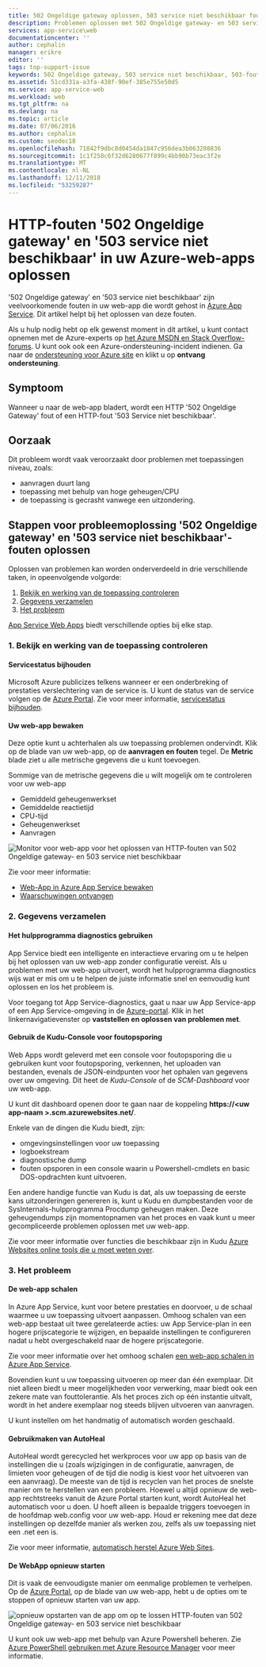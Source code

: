 ```yaml
---
title: 502 Ongeldige gateway oplossen, 503 service niet beschikbaar fouten - Azure App Service | Microsoft Docs
description: Problemen oplossen met 502 Ongeldige gateway- en 503 service niet beschikbaar fouten in uw web-app die wordt gehost in Azure App Service.
services: app-service\web
documentationcenter: ''
author: cephalin
manager: erikre
editor: ''
tags: top-support-issue
keywords: 502 Ongeldige gateway, 503 service niet beschikbaar, 503-fout, fout 502
ms.assetid: 51cd331a-a3fa-438f-90ef-385e755e50d5
ms.service: app-service-web
ms.workload: web
ms.tgt_pltfrm: na
ms.devlang: na
ms.topic: article
ms.date: 07/06/2016
ms.author: cephalin
ms.custom: seodec18
ms.openlocfilehash: 71842f9dbc8d0454da1847c956dea3b063208836
ms.sourcegitcommit: 1c1f258c6f32d6280677f899c4bb90b73eac3f2e
ms.translationtype: MT
ms.contentlocale: nl-NL
ms.lasthandoff: 12/11/2018
ms.locfileid: "53259287"
---
```

# <a name="troubleshoot-http-errors-of-502-bad-gateway-and-503-service-unavailable-in-your-azure-web-apps"></a>HTTP-fouten '502 Ongeldige gateway' en '503 service niet beschikbaar' in uw Azure-web-apps oplossen
'502 Ongeldige gateway' en '503 service niet beschikbaar' zijn veelvoorkomende fouten in uw web-app die wordt gehost in [Azure App Service](https://go.microsoft.com/fwlink/?LinkId=529714). Dit artikel helpt bij het oplossen van deze fouten.

Als u hulp nodig hebt op elk gewenst moment in dit artikel, u kunt contact opnemen met de Azure-experts op [het Azure MSDN en Stack Overflow-forums](https://azure.microsoft.com/support/forums/). U kunt ook ook een Azure-ondersteuning-incident indienen. Ga naar de [ondersteuning voor Azure site](https://azure.microsoft.com/support/options/) en klikt u op **ontvang ondersteuning**.

## <a name="symptom"></a>Symptoom
Wanneer u naar de web-app bladert, wordt een HTTP '502 Ongeldige Gateway' fout of een HTTP-fout '503 Service niet beschikbaar'.

## <a name="cause"></a>Oorzaak
Dit probleem wordt vaak veroorzaakt door problemen met toepassingen niveau, zoals:

* aanvragen duurt lang
* toepassing met behulp van hoge geheugen/CPU
* de toepassing is gecrasht vanwege een uitzondering.

## <a name="troubleshooting-steps-to-solve-502-bad-gateway-and-503-service-unavailable-errors"></a>Stappen voor probleemoplossing '502 Ongeldige gateway' en '503 service niet beschikbaar'-fouten oplossen
Oplossen van problemen kan worden onderverdeeld in drie verschillende taken, in opeenvolgende volgorde:

1. [Bekijk en werking van de toepassing controleren](#observe)
2. [Gegevens verzamelen](#collect)
3. [Het probleem](#mitigate)

[App Service Web Apps](app-service-web-overview.md) biedt verschillende opties bij elke stap.

<a name="observe" />

### <a name="1-observe-and-monitor-application-behavior"></a>1. Bekijk en werking van de toepassing controleren
#### <a name="track-service-health"></a>Servicestatus bijhouden
Microsoft Azure publicizes telkens wanneer er een onderbreking of prestaties verslechtering van de service is. U kunt de status van de service volgen op de [Azure Portal](https://portal.azure.com/). Zie voor meer informatie, [servicestatus bijhouden](../monitoring-and-diagnostics/insights-service-health.md).

#### <a name="monitor-your-web-app"></a>Uw web-app bewaken
Deze optie kunt u achterhalen als uw toepassing problemen ondervindt. Klik op de blade van uw web-app, op de **aanvragen en fouten** tegel. De **Metric** blade ziet u alle metrische gegevens die u kunt toevoegen.

Sommige van de metrische gegevens die u wilt mogelijk om te controleren voor uw web-app

* Gemiddeld geheugenwerkset
* Gemiddelde reactietijd
* CPU-tijd
* Geheugenwerkset
* Aanvragen

![Monitor voor web-app voor het oplossen van HTTP-fouten van 502 Ongeldige gateway- en 503 service niet beschikbaar](./media/app-service-web-troubleshoot-HTTP-502-503/1-monitor-metrics.png)

Zie voor meer informatie:

* [Web-App in Azure App Service bewaken](web-sites-monitor.md)
* [Waarschuwingen ontvangen](../monitoring-and-diagnostics/insights-receive-alert-notifications.md)

<a name="collect" />

### <a name="2-collect-data"></a>2. Gegevens verzamelen
#### <a name="use-the-diagnostics-tool"></a>Het hulpprogramma diagnostics gebruiken
App Service biedt een intelligente en interactieve ervaring om u te helpen bij het oplossen van uw web-app zonder configuratie vereist. Als u problemen met uw web-app uitvoert, wordt het hulpprogramma diagnostics wijs wat er mis om u te helpen de juiste informatie snel en eenvoudig kunt oplossen en los het probleem is.

Voor toegang tot App Service-diagnostics, gaat u naar uw App Service-app of een App Service-omgeving in de [Azure-portal](https://portal.azure.com). Klik in het linkernavigatievenster op **vaststellen en oplossen van problemen met**.

#### <a name="use-the-kudu-debug-console"></a>Gebruik de Kudu-Console voor foutopsporing
Web Apps wordt geleverd met een console voor foutopsporing die u gebruiken kunt voor foutopsporing, verkennen, het uploaden van bestanden, evenals de JSON-eindpunten voor het ophalen van gegevens over uw omgeving. Dit heet de *Kudu-Console* of de *SCM-Dashboard* voor uw web-app.

U kunt dit dashboard openen door te gaan naar de koppeling **https://&lt;uw app-naam >.scm.azurewebsites.net/**.

Enkele van de dingen die Kudu biedt, zijn:

* omgevingsinstellingen voor uw toepassing
* logboekstream
* diagnostische dump
* fouten opsporen in een console waarin u Powershell-cmdlets en basic DOS-opdrachten kunt uitvoeren.

Een andere handige functie van Kudu is dat, als uw toepassing de eerste kans uitzonderingen genereren is, kunt u Kudu en dumpbestanden voor de SysInternals-hulpprogramma Procdump geheugen maken. Deze geheugendumps zijn momentopnamen van het proces en vaak kunt u meer gecompliceerde problemen oplossen met uw web-app.

Zie voor meer informatie over functies die beschikbaar zijn in Kudu [Azure Websites online tools die u moet weten over](https://azure.microsoft.com/blog/windows-azure-websites-online-tools-you-should-know-about/).

<a name="mitigate" />

### <a name="3-mitigate-the-issue"></a>3. Het probleem
#### <a name="scale-the-web-app"></a>De web-app schalen
In Azure App Service, kunt voor betere prestaties en doorvoer, u de schaal waarmee u uw toepassing uitvoert aanpassen. Omhoog schalen van een web-app bestaat uit twee gerelateerde acties: uw App Service-plan in een hogere prijscategorie te wijzigen, en bepaalde instellingen te configureren nadat u hebt overgeschakeld naar de hogere prijscategorie.

Zie voor meer informatie over het omhoog schalen [een web-app schalen in Azure App Service](web-sites-scale.md).

Bovendien kunt u uw toepassing uitvoeren op meer dan één exemplaar. Dit niet alleen biedt u meer mogelijkheden voor verwerking, maar biedt ook een zekere mate van fouttolerantie. Als het proces zich op één instantie uitvalt, wordt in het andere exemplaar nog steeds blijven uitvoeren van aanvragen.

U kunt instellen om het handmatig of automatisch worden geschaald.

#### <a name="use-autoheal"></a>Gebruikmaken van AutoHeal
AutoHeal wordt gerecycled het werkproces voor uw app op basis van de instellingen die u (zoals wijzigingen in de configuratie, aanvragen, de limieten voor geheugen of de tijd die nodig is kiest voor het uitvoeren van een aanvraag). De meeste van de tijd is recyclen van het proces de snelste manier om te herstellen van een probleem. Hoewel u altijd opnieuw de web-app rechtstreeks vanuit de Azure Portal starten kunt, wordt AutoHeal het automatisch voor u doen. U hoeft alleen is bepaalde triggers toevoegen in de hoofdmap web.config voor uw web-app. Houd er rekening mee dat deze instellingen op dezelfde manier als werken zou, zelfs als uw toepassing niet een .net een is.

Zie voor meer informatie, [automatisch herstel Azure Web Sites](https://azure.microsoft.com/blog/auto-healing-windows-azure-web-sites/).

#### <a name="restart-the-web-app"></a>De WebApp opnieuw starten
Dit is vaak de eenvoudigste manier om eenmalige problemen te verhelpen. Op de [Azure Portal](https://portal.azure.com/), op de blade van uw web-app, hebt u de opties om te stoppen of opnieuw starten van uw app.

 ![opnieuw opstarten van de app om op te lossen HTTP-fouten van 502 Ongeldige gateway- en 503 service niet beschikbaar](./media/app-service-web-troubleshoot-HTTP-502-503/2-restart.png)

U kunt ook uw web-app met behulp van Azure Powershell beheren. Zie [Azure PowerShell gebruiken met Azure Resource Manager](../powershell-azure-resource-manager.md) voor meer informatie.

